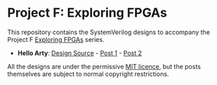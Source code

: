 # Project F: Exploring FPGAs

This repository contains the SystemVerilog designs to accompany the Project F [Exploring FPGAs](https://projectf.io/tags/explore/) series.

* **Hello Arty**: [Design Source](hello-arty) - [Post 1](https://projectf.io/posts/hello-arty-1/) - [Post 2](https://projectf.io/posts/hello-arty-2/)

All the designs are under the permissive [MIT licence](LICENCE), but the posts themselves are subject to normal copyright restrictions.
